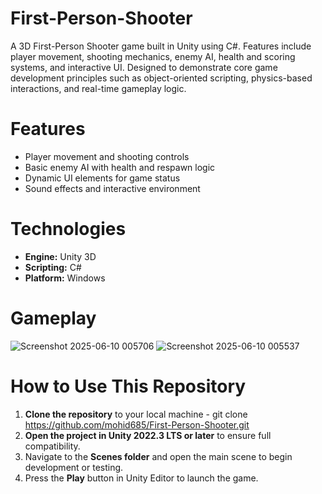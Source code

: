 # First-Person-Shooter
A 3D First-Person Shooter game built in Unity using C#. Features include player movement, shooting mechanics, enemy AI, health and scoring systems, and interactive UI. Designed to demonstrate core game development principles such as object-oriented scripting, physics-based interactions, and real-time gameplay logic.

# Features
- Player movement and shooting controls
- Basic enemy AI with health and respawn logic
- Dynamic UI elements for game status
- Sound effects and interactive environment

# Technologies
- **Engine:** Unity 3D
- **Scripting:** C#
- **Platform:** Windows

# Gameplay
![Screenshot 2025-06-10 005706](https://github.com/user-attachments/assets/a7ce7844-92d1-4e6e-8447-b13bb3eb6d05)
![Screenshot 2025-06-10 005537](https://github.com/user-attachments/assets/7a742ab2-0bcd-461f-8457-cceb8bfe72ff)

# How to Use This Repository
1. **Clone the repository** to your local machine
          - git clone https://github.com/mohid685/First-Person-Shooter.git
2. **Open the project in Unity 2022.3 LTS or later** to ensure full compatibility.
3. Navigate to the **Scenes folder** and open the main scene to begin development or testing.
4. Press the **Play** button in Unity Editor to launch the game.
